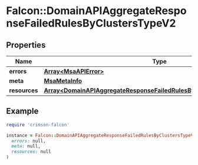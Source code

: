 # Falcon::DomainAPIAggregateResponseFailedRulesByClustersTypeV2

## Properties

| Name | Type | Description | Notes |
| ---- | ---- | ----------- | ----- |
| **errors** | [**Array&lt;MsaAPIError&gt;**](MsaAPIError.md) |  | [optional] |
| **meta** | [**MsaMetaInfo**](MsaMetaInfo.md) |  |  |
| **resources** | [**Array&lt;DomainAPIAggregateResponseFailedRulesByClustersTypeV2Resources&gt;**](DomainAPIAggregateResponseFailedRulesByClustersTypeV2Resources.md) |  |  |

## Example

```ruby
require 'crimson-falcon'

instance = Falcon::DomainAPIAggregateResponseFailedRulesByClustersTypeV2.new(
  errors: null,
  meta: null,
  resources: null
)
```

